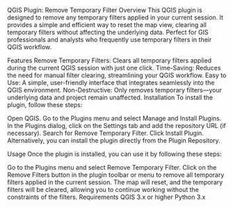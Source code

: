 
QGIS Plugin: Remove Temporary Filter
Overview
This QGIS plugin is designed to remove any temporary filters applied in your current session. It provides a simple and efficient way to reset the map view, clearing all temporary filters without affecting the underlying data. Perfect for GIS professionals and analysts who frequently use temporary filters in their QGIS workflow.

Features
Remove Temporary Filters: Clears all temporary filters applied during the current QGIS session with just one click.
Time-Saving: Reduces the need for manual filter clearing, streamlining your QGIS workflow.
Easy to Use: A simple, user-friendly interface that integrates seamlessly into the QGIS environment.
Non-Destructive: Only removes temporary filters—your underlying data and project remain unaffected.
Installation
To install the plugin, follow these steps:

Open QGIS.
Go to the Plugins menu and select Manage and Install Plugins.
In the Plugins dialog, click on the Settings tab and add the repository URL (if necessary).
Search for Remove Temporary Filter.
Click Install Plugin.
Alternatively, you can install the plugin directly from the Plugin Repository.

Usage
Once the plugin is installed, you can use it by following these steps:

Go to the Plugins menu and select Remove Temporary Filter.
Click on the Remove Filters button in the plugin toolbar or menu to remove all temporary filters applied in the current session.
The map will reset, and the temporary filters will be cleared, allowing you to continue working without the constraints of the filters.
Requirements
QGIS 3.x or higher
Python 3.x
